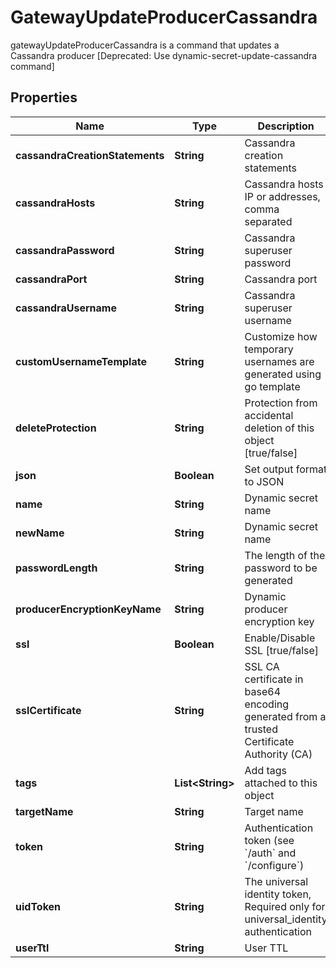 

# GatewayUpdateProducerCassandra

gatewayUpdateProducerCassandra is a command that updates a Cassandra producer [Deprecated: Use dynamic-secret-update-cassandra command]

## Properties

| Name | Type | Description | Notes |
|------------ | ------------- | ------------- | -------------|
|**cassandraCreationStatements** | **String** | Cassandra creation statements |  [optional] |
|**cassandraHosts** | **String** | Cassandra hosts IP or addresses, comma separated |  [optional] |
|**cassandraPassword** | **String** | Cassandra superuser password |  [optional] |
|**cassandraPort** | **String** | Cassandra port |  [optional] |
|**cassandraUsername** | **String** | Cassandra superuser username |  [optional] |
|**customUsernameTemplate** | **String** | Customize how temporary usernames are generated using go template |  [optional] |
|**deleteProtection** | **String** | Protection from accidental deletion of this object [true/false] |  [optional] |
|**json** | **Boolean** | Set output format to JSON |  [optional] |
|**name** | **String** | Dynamic secret name |  |
|**newName** | **String** | Dynamic secret name |  [optional] |
|**passwordLength** | **String** | The length of the password to be generated |  [optional] |
|**producerEncryptionKeyName** | **String** | Dynamic producer encryption key |  [optional] |
|**ssl** | **Boolean** | Enable/Disable SSL [true/false] |  [optional] |
|**sslCertificate** | **String** | SSL CA certificate in base64 encoding generated from a trusted Certificate Authority (CA) |  [optional] |
|**tags** | **List&lt;String&gt;** | Add tags attached to this object |  [optional] |
|**targetName** | **String** | Target name |  [optional] |
|**token** | **String** | Authentication token (see &#x60;/auth&#x60; and &#x60;/configure&#x60;) |  [optional] |
|**uidToken** | **String** | The universal identity token, Required only for universal_identity authentication |  [optional] |
|**userTtl** | **String** | User TTL |  [optional] |



